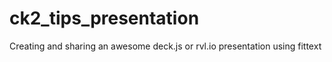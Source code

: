 ck2_tips_presentation
=====================

Creating and sharing an awesome deck.js or rvl.io presentation using fittext